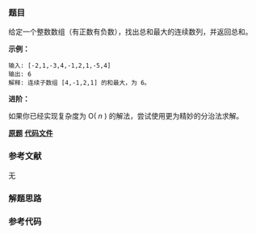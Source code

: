 ### 题目
给定一个整数数组（有正数有负数），找出总和最大的连续数列，并返回总和。

**示例：**

    
    
    输入: [-2,1,-3,4,-1,2,1,-5,4]
    输出: 6
    解释: 连续子数组 [4,-1,2,1] 的和最大，为 6。
    

**进阶：**

如果你已经实现复杂度为 O( _n_ ) 的解法，尝试使用更为精妙的分治法求解。

 **[原题](https://leetcode-cn.com/problems/contiguous-sequence-lcci/)**    **[代码文件]()**


### 参考文献
无

### 解题思路




### 参考代码

```go


```




